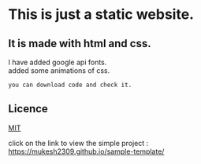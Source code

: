 # This is just a static website.
## It is made with html and css.
I have added google api fonts.<br>
added some animations of css.
```
you can download code and check it.
```
## Licence
[MIT](https://choosealicense.com/licenses/mit)

click on the link to view the simple project : https://mukesh2309.github.io/sample-template/
